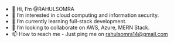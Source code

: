 - 👋 Hi, I’m @RAHULSOMRA
- 👀 I’m interested in cloud computing and information security.
- 🌱 I’m currently learning full-stack development.
- 💞️ I’m looking to collaborate on AWS, Azure, MERN Stack.
- 📫 How to reach me - Just ping me on rahulsomra14@gmail.com

<!---
RAHULSOMRA/RAHULSOMRA is a ✨ special ✨ repository because its `README.md` (this file) appears on your GitHub profile.
You can click the Preview link to take a look at your changes.
--->
